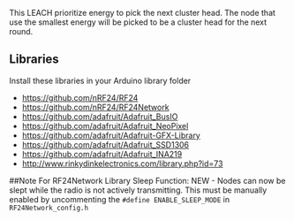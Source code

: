This LEACH prioritize energy to pick the next cluster head. The node that use the smallest energy will be picked to be a cluster head for the next round.

## Libraries
Install these libraries in your Arduino library folder

* https://github.com/nRF24/RF24
* https://github.com/nRF24/RF24Network
* https://github.com/adafruit/Adafruit_BusIO
* https://github.com/adafruit/Adafruit_NeoPixel
* https://github.com/adafruit/Adafruit-GFX-Library
* https://github.com/adafruit/Adafruit_SSD1306
* https://github.com/adafruit/Adafruit_INA219
* http://www.rinkydinkelectronics.com/library.php?id=73


##Note 
For RF24Network Library Sleep Function: NEW - Nodes can now be slept while the radio is not actively transmitting. This must be manually enabled by uncommenting the `#define ENABLE_SLEEP_MODE` in `RF24Network_config.h`

